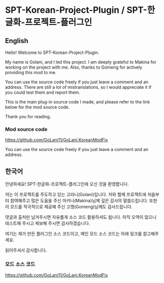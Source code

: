# SPT-Korean-Project-Plugin / SPT-한글화-프로젝트-플러그인

## English
Hello! Welcome to SPT-Korean-Project-Plugin.

My name is Golani, and I led this project.
I am deeply grateful to Makina for working on the project with me.
Also, thanks to Gomeng for actively providing this mod to me.

You can use the source code freely if you just leave a comment and an address.
There are still a lot of mistranslations, so I would appreciate it if you could test them and report them.

This is the main plug-in source code I made, and please refer to the link below for the mod source code.

Thank you for reading.

### Mod source code
https://github.com/GoLani11/GoLani.KoreanModFix

You can use the source code freely if you just leave a comment and an address.

## 한국어
안녕하세요! SPT-한글화-프로젝트-플러그인에 오신 것을 환영합니다.

저는 이 프로젝트를 주도하고 있는 고라니(Golani)입니다.
저와 함께 프로젝트에 처음부터 참여해주고 많은 도움을 주신 마키나(Makina)님께 깊은 감사의 말씀드립니다.
또한 이 모드를 적극적으로 제공해 주신 고맹(Gomeng)님께도 감사드립니다.

댓글과 출처만 남겨주시면 자유롭게 소스 코드 활용하셔도 됩니다.
아직 오역이 많으니 테스트해 주시고 제보해 주시면 감사하겠습니다.

여기는 제가 만든 플러그인 소스 코드이고, 메인 모드 소스 코드는 아래 링크를 참고해주세요.

읽어주셔서 감사합니다.



### 모드 소스 코드
https://github.com/GoLani11/GoLani.KoreanModFix

